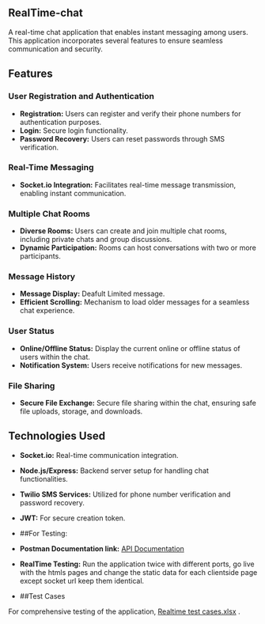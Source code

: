 ﻿## RealTime-chat
 A real-time chat application that enables instant messaging among users. This application incorporates several features to ensure seamless communication and security.

## Features

### User Registration and Authentication

- **Registration:** Users can register and verify their phone numbers for authentication purposes.
- **Login:** Secure login functionality.
- **Password Recovery:** Users can reset passwords through SMS verification.

### Real-Time Messaging

- **Socket.io Integration:** Facilitates real-time message transmission, enabling instant communication.

### Multiple Chat Rooms

- **Diverse Rooms:** Users can create and join multiple chat rooms, including private chats and group discussions.
- **Dynamic Participation:** Rooms can host conversations with two or more participants.

### Message History

- **Message Display:** Deafult Limited message.
- **Efficient Scrolling:** Mechanism to load older messages for a seamless chat experience.

### User Status

- **Online/Offline Status:** Display the current online or offline status of users within the chat.
- **Notification System:** Users receive notifications for new messages.

### File Sharing

- **Secure File Exchange:** Secure file sharing within the chat, ensuring safe file uploads, storage, and downloads.

## Technologies Used

- **Socket.io:** Real-time communication integration.
- **Node.js/Express:** Backend server setup for handling chat functionalities.
- **Twilio SMS Services:** Utilized for phone number verification and password recovery.
- **JWT:** For secure creation token.

- ##For Testing:
- **Postman Documentation link:** [API Documentation](https://documenter.getpostman.com/view/26421829/2s9YeEcs9y)
- **RealTime Testing:** Run the application twice with different ports, go live with the htmls pages and change the static data for each clientside page except socket url keep them identical.

- ##Test Cases

For comprehensive testing of the application, [Realtime test cases.xlsx](./Realtime%20test%20cases.xlsx) .

